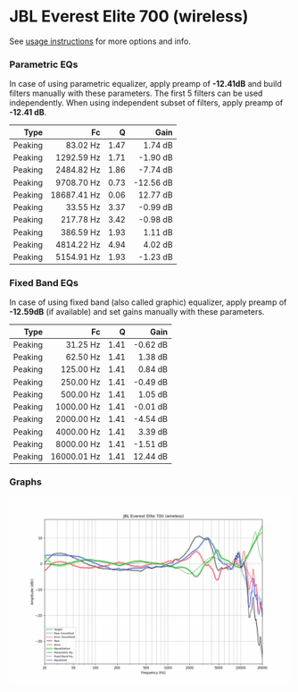 # JBL Everest Elite 700 (wireless)
See [usage instructions](https://github.com/jaakkopasanen/AutoEq#usage) for more options and info.

### Parametric EQs
In case of using parametric equalizer, apply preamp of **-12.41dB** and build filters manually
with these parameters. The first 5 filters can be used independently.
When using independent subset of filters, apply preamp of **-12.41 dB**.

| Type    | Fc          |    Q | Gain      |
|--------:|------------:|-----:|----------:|
| Peaking | 83.02 Hz    | 1.47 | 1.74 dB   |
| Peaking | 1292.59 Hz  | 1.71 | -1.90 dB  |
| Peaking | 2484.82 Hz  | 1.86 | -7.74 dB  |
| Peaking | 9708.70 Hz  | 0.73 | -12.56 dB |
| Peaking | 18687.41 Hz | 0.06 | 12.77 dB  |
| Peaking | 33.55 Hz    | 3.37 | -0.99 dB  |
| Peaking | 217.78 Hz   | 3.42 | -0.98 dB  |
| Peaking | 386.59 Hz   | 1.93 | 1.11 dB   |
| Peaking | 4814.22 Hz  | 4.94 | 4.02 dB   |
| Peaking | 5154.91 Hz  | 1.93 | -1.23 dB  |

### Fixed Band EQs
In case of using fixed band (also called graphic) equalizer, apply preamp of **-12.59dB**
(if available) and set gains manually with these parameters.

| Type    | Fc          |    Q | Gain     |
|--------:|------------:|-----:|---------:|
| Peaking | 31.25 Hz    | 1.41 | -0.62 dB |
| Peaking | 62.50 Hz    | 1.41 | 1.38 dB  |
| Peaking | 125.00 Hz   | 1.41 | 0.84 dB  |
| Peaking | 250.00 Hz   | 1.41 | -0.49 dB |
| Peaking | 500.00 Hz   | 1.41 | 1.05 dB  |
| Peaking | 1000.00 Hz  | 1.41 | -0.01 dB |
| Peaking | 2000.00 Hz  | 1.41 | -4.54 dB |
| Peaking | 4000.00 Hz  | 1.41 | 3.39 dB  |
| Peaking | 8000.00 Hz  | 1.41 | -1.51 dB |
| Peaking | 16000.01 Hz | 1.41 | 12.44 dB |

### Graphs
![](./JBL%20Everest%20Elite%20700%20(wireless).png)